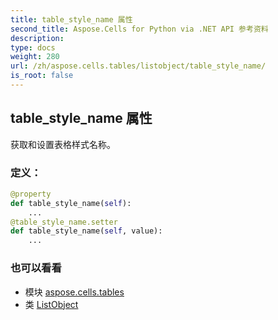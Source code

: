 ```yaml
---
title: table_style_name 属性
second_title: Aspose.Cells for Python via .NET API 参考资料
description:
type: docs
weight: 280
url: /zh/aspose.cells.tables/listobject/table_style_name/
is_root: false
---
```

## table_style_name 属性

获取和设置表格样式名称。
### 定义：
```python
@property
def table_style_name(self):
    ...
@table_style_name.setter
def table_style_name(self, value):
    ...
```

### 也可以看看
* 模块 [aspose.cells.tables](../../)
* 类 [ListObject](/cells/python-net/zh/aspose.cells.tables/listobject)
